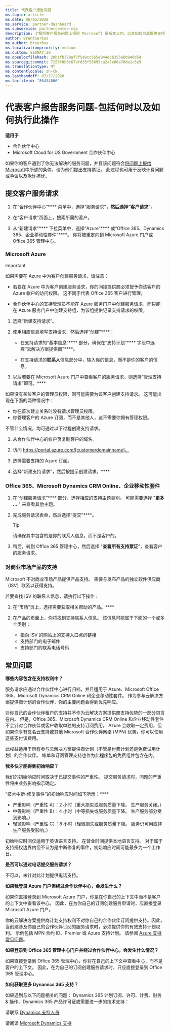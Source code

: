 ```yaml
---
title: 代表客户报告问题
ms.topic: article
ms.date: 06/05/2020
ms.service: partner-dashboard
ms.subservice: partnercenter-csp
description: 了解将客户服务问题上报给 Microsoft 是有意义的，以及如何为其提供支持票证。
author: BrentSerbus
ms.author: brserbus
ms.localizationpriority: medium
ms.custom: SEOMAY.20
ms.openlocfilehash: 20b1fb378af7f5a9cc565e944e3b255abb946d54
ms.sourcegitcommit: 7153f0b8c67efd35f58695ca2a7e00e70da1c5e9
ms.translationtype: MT
ms.contentlocale: zh-CN
ms.lasthandoff: 07/17/2020
ms.locfileid: "86434066"
---
```

# <a name="report-a-service-problem-on-behalf-of-a-customer---including-when-and-how-to-do-so"></a>代表客户报告服务问题-包括何时以及如何执行此操作

**适用于**

- 合作伙伴中心
- Microsoft Cloud for US Government 合作伙伴中心

如果你的客户遇到了你无法解决的服务问题，并且该问题符合[将问题上报给 Microsoft](escalate-problems-to-microsoft.md)中所述的条件，请为他们提出支持票证。 此过程也可用于反映计费问题或争议以及欺诈担忧。

## <a name="submit-a-service-request-for-a-customer"></a>提交客户服务请求

1. 在“合作伙伴中心”**** 菜单中，选择“服务请求”****，然后选择“客户请求”****。 

2. 在“客户请求”页面上，搜索所需的客户。

3. 从“新建请求”**** 下拉菜单中，选择“Azure”**** 或“Office 365、Dynamics 365、企业移动性套件”****。 你将被重定向到 Microsoft Azure 门户或 Office 365 管理中心。

### <a name="microsoft-azure"></a>Microsoft Azure

> [!IMPORTANT]
> 如果需要在 Azure 中为客户创建服务请求，请注意：
>
>- 若要在 Azure 中为客户创建服务请求，你的间接提供商必须授予你该客户的 Azure 帐户的访问权限。 这不同于代表 Office 365 客户进行管理。
>
>- 合作伙伴中心的支持管理员不能在 Azure 服务门户中创建服务请求，而只能在 Azure 服务门户中创建支持组，为该组提供记录支持请求的权限。

1. 选择“新建支持请求”。

2. 使用相应信息填写支持请求，然后选择“创建”****：

   - 在支持请求的“基本信息”**** 部分，确保在“支持计划”**** 字段中选择“云解决方案提供商”****。

   - 在支持请求的**联系人**信息部分中，输入你的信息，而不是你的客户的信息。

3. 以后若要在 Microsoft Azure 门户中查看客户的服务请求，则选择“管理支持请求”即可。****

如果没有某位客户的管理员权限，则可能需要为该客户创建支持请求。 这可能出现在下面的两种情况中：

- 你在首次建立关系时没有请求管理员权限。
- 你管理客户的 Azure 订阅，而不是其他人，这不需要你拥有管理权限。
 
不管什么情况，均可通过以下过程创建支持请求。 

1. 从合作伙伴中心的帐户页复制客户的域名。

2. 访问 https://portal.azure.com/[customerdomainname]。 

3. 选择需要支持的 Azure 订阅。

4. 选择“新建支持请求”，然后按提示创建请求。**** 

 
### <a name="office-365-microsoft-dynamics-crm-online-enterprise-mobility-suite"></a>Office 365、Microsoft Dynamics CRM Online、企业移动性套件

1. 在“创建服务请求”**** 部分，选择相应的支持主题类别。 可能需要选择 "**更多 ...** " 来查看其他主题。    

2. 完成服务请求表单，然后选择“提交”****。

   > [!TIP]
   > 请确保其中包含的是你的联系人信息，而不是客户的。

3. 稍后，转到 Office 365 管理中心，然后选择 "**查看所有支持票证**"，查看客户的服务请求。

### <a name="support-for-commercial-marketplace-products"></a>对商业市场产品的支持

Microsoft 不对商业市场产品提供产品支持。 需要与发布产品的独立软件供应商（ISV）联系以获得支持。

若要查找 ISV 的联系人信息，请执行以下操作：

1.  在“市场”页上，选择需要获取相关帮助的产品。****

2.  在产品的页面上，你将找到支持联系人信息。 该信息可能属于下面的一个或多个类别：

    - 指向 ISV 的网站上的支持入口点的链接
    - 支持部门的电子邮件
    - 支持部门的联系电话号码

## <a name="faq"></a>常见问题

**哪些内容包含在支持权利中？**

服务请求应通过合作伙伴中心进行归档，并且适用于 Azure、Microsoft Office 365、Microsoft Dynamics CRM Online 和企业移动性套件。 作为参与云解决方案提供商计划的合作伙伴，你的主要问题会得到优先响应。

对你自己的合作伙伴租户的支持并不作为云解决方案提供商支持优势的一部分包含在内。 但是，Office 365、Microsoft Dynamics CRM Online 和企业移动性套件不会针对合作伙伴或客户收取单独的支持订阅费用。 Azure 会收取一定费用，但如果你享有签名云支持或其他 Microsoft 合作伙伴网络 (MPN) 优势，你可以使用这些支付该费用。

此权益适用于所有参与云解决方案提供商计划（不管是付费计划还是免费试用计划）的合作伙伴。 帐单和订阅管理支持也作为此程序包的免费组件包含在内。

**我多快才能得到初始响应？**

我们的初始响应时间取决于已提交事件的严重性。 提交服务请求时，问题的严重性将由业务影响指示确定。

“技术中断-修复事件”的初始响应时间如下所示：****

- 严重影响（严重性 A）：2 小时（重大损失或服务质量下降。 生产服务关闭。）
- 中等影响（严重性 B）：4 小时（中等损失或服务质量下降。 生产服务部分受到影响。）
- 轻微影响（严重性 C）：8 小时（轻微损失或服务质量下降。 服务仍可用或非生产服务受影响。）

初始响应时间仅适用于英语语言支持。 在营业时间提供本地语言支持。
对于属于支持授权边界内但不认为是中断修复的事件，初始响应时间可能最多为一个工作日。

**是否可以通过电话提交服务请求？**

不可以，未针对此计划提供电话支持。

**如果我登录 Azure 门户但绕过合作伙伴中心，会发生什么？**

如果你直接登录到 Microsoft Azure 门户，你是在你自己的上下文中而不是客户的上下文中查看该中心。 因此，在为你自己的订阅创建服务申请时，应直接登录 Microsoft Azure 门户。

你的云解决方案提供商计划支持权利不对你自己的合作伙伴订阅提供支持。因此，当创建涉及你自己的合作伙伴订阅的服务请求时，必须提供你的有效支持计划权利。 示例包括 MPN 合约 ID、Premier 或 Azure 支持计划。 请参阅 [Azure 支持常见问题](https://go.microsoft.com/fwlink/?LinkId=717532)。

**如果登录到 Office 365 管理中心门户并绕过合作伙伴中心，会发生什么情况？**

如果直接登录到 Office 365 管理中心，你将在自己的上下文中查看中心，而不是客户的上下文。 因此，在为自己的订阅创建服务请求时，只应直接登录到 Office 365 管理中心。

**如何获取更多 Dynamics 365 支持？**

如果遇到与以下问题相关的问题： Dynamics 365 计划订阅、许可、计费、财务 & 操作、Dynamics 365 产品许可证或需要进一步的技术支持：
 
请联系 [Dynamics 支持人员](https://docs.microsoft.com/dynamics365/customer-engagement/admin/contact-technical-support)

请阅读 [Microsoft Dynamics 支持](https://support.microsoft.com/help/4052881/faq-microsoft-dynamics-365-for-unified-operations-iur)
